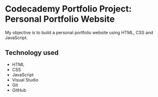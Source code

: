 # Codecademy Portfolio Project: Personal Portfolio Website

My objective is to build a personal portfolio website using HTML, CSS and JavaScript.

## Technology used
* HTML
* CSS
* JavaScript
* Visual Studio
* Git
* GitHub

